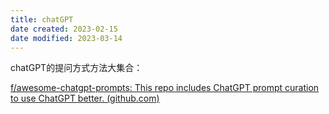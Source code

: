 ```yaml
---
title: chatGPT
date created: 2023-02-15
date modified: 2023-03-14
---
```


chatGPT的提问方式方法大集合：

[f/awesome-chatgpt-prompts: This repo includes ChatGPT prompt curation to use ChatGPT better. (github.com)](https://github.com/f/awesome-chatgpt-prompts)
